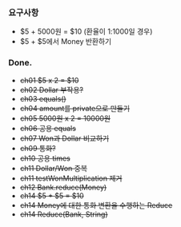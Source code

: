 ### 요구사항

- $5 + 5000원 = $10 (환율이 1:1000일 경우)
- $5 + $5에서 Money 반환하기

### Done.

- ~~ch01 $5 x 2 = $10~~
- ~~ch02 Dollar 부작용?~~
- ~~ch03 equals()~~
- ~~ch04 amount를 private으로 만들기~~
- ~~ch05 5000원 x 2 = 10000원~~
- ~~ch06 공용 equals~~
- ~~ch07 Won과 Dollar 비교하기~~
- ~~ch09 통화?~~
- ~~ch10 공용 times~~
- ~~ch11 Dollar/Won 중복~~
- ~~ch11 testWonMultiplication 제거~~
- ~~ch12 Bank.reduce(Money)~~
- ~~ch14 $5 + $5 = $10~~
- ~~ch14 Money에 대한 통화 변환을 수행하는 Reduce~~
- ~~ch14 Reduce(Bank, String)~~
